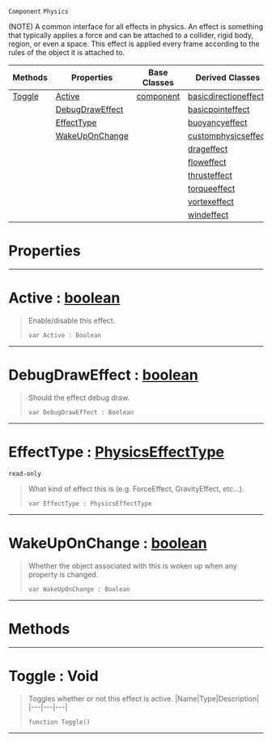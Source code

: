  `Component` `Physics`



(NOTE) A common interface for all effects in physics. An effect is something that typically applies a force and can be attached to a collider, rigid body, region, or even a space. This effect is applied every frame according to the rules of the object it is attached to.

|Methods|Properties|Base Classes|Derived Classes|
|---|---|---|---|
|[ Toggle](https://plasmaengine.github.io/PlasmaDocs/Plasma1/C++/code_reference/class_reference/physicseffect.markdown#toggle-void)|[ Active](https://plasmaengine.github.io/PlasmaDocs/Plasma1/C++/code_reference/class_reference/physicseffect.markdown#active-plasma-engine-docum)|[component](https://plasmaengine.github.io/PlasmaDocs/Plasma1/C++/code_reference/class_reference/component.markdown)|[basicdirectioneffect](https://plasmaengine.github.io/PlasmaDocs/Plasma1/C++/code_reference/class_reference/basicdirectioneffect.markdown)|
| |[ DebugDrawEffect](https://plasmaengine.github.io/PlasmaDocs/Plasma1/C++/code_reference/class_reference/physicseffect.markdown#debugdraweffect-plasma-eng)| |[basicpointeffect](https://plasmaengine.github.io/PlasmaDocs/Plasma1/C++/code_reference/class_reference/basicpointeffect.markdown)|
| |[ EffectType](https://plasmaengine.github.io/PlasmaDocs/Plasma1/C++/code_reference/class_reference/physicseffect.markdown#effecttype-plasma-engine-d)| |[buoyancyeffect](https://plasmaengine.github.io/PlasmaDocs/Plasma1/C++/code_reference/class_reference/buoyancyeffect.markdown)|
| |[ WakeUpOnChange](https://plasmaengine.github.io/PlasmaDocs/Plasma1/C++/code_reference/class_reference/physicseffect.markdown#wakeuponchange-plasma-engi)| |[customphysicseffect](https://plasmaengine.github.io/PlasmaDocs/Plasma1/C++/code_reference/class_reference/customphysicseffect.markdown)|
| | | |[drageffect](https://plasmaengine.github.io/PlasmaDocs/Plasma1/C++/code_reference/class_reference/drageffect.markdown)|
| | | |[floweffect](https://plasmaengine.github.io/PlasmaDocs/Plasma1/C++/code_reference/class_reference/floweffect.markdown)|
| | | |[thrusteffect](https://plasmaengine.github.io/PlasmaDocs/Plasma1/C++/code_reference/class_reference/thrusteffect.markdown)|
| | | |[torqueeffect](https://plasmaengine.github.io/PlasmaDocs/Plasma1/C++/code_reference/class_reference/torqueeffect.markdown)|
| | | |[vortexeffect](https://plasmaengine.github.io/PlasmaDocs/Plasma1/C++/code_reference/class_reference/vortexeffect.markdown)|
| | | |[windeffect](https://plasmaengine.github.io/PlasmaDocs/Plasma1/C++/code_reference/class_reference/windeffect.markdown)|


 #  Properties


---  
 #  Active : [boolean](https://plasmaengine.github.io/PlasmaDocs/Plasma1/C++/code_reference/lightning_base_types/boolean.markdown)

> Enable/disable this effect.
> ``` lang=cpp, name=Lightning
> var Active : Boolean


---  
 #  DebugDrawEffect : [boolean](https://plasmaengine.github.io/PlasmaDocs/Plasma1/C++/code_reference/lightning_base_types/boolean.markdown)

> Should the effect debug draw.
> ``` lang=cpp, name=Lightning
> var DebugDrawEffect : Boolean


---  
 #  EffectType : [PhysicsEffectType](https://plasmaengine.github.io/PlasmaDocs/Plasma1/C++/code_reference/enum_reference.markdown#physicseffecttype)

 `read-only`

> What kind of effect this is (e.g. ForceEffect, GravityEffect, etc...).
> ``` lang=cpp, name=Lightning
> var EffectType : PhysicsEffectType


---  
 #  WakeUpOnChange : [boolean](https://plasmaengine.github.io/PlasmaDocs/Plasma1/C++/code_reference/lightning_base_types/boolean.markdown)

> Whether the object associated with this is woken up when any property is changed.
> ``` lang=cpp, name=Lightning
> var WakeUpOnChange : Boolean


---  
 #  Methods


---  
 #  Toggle : Void

> Toggles whether or not this effect is active.
> |Name|Type|Description|
> |---|---|---|
> ``` lang=cpp, name=Lightning
> function Toggle()
> ``` 


---  
 

 